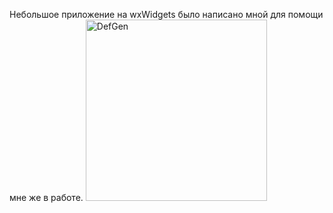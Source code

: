 Небольшое приложение на wxWidgets было написано мной для помощи мне же в работе.
<img width="290" alt="DefGen" src="https://github.com/LopatinAV26/DefGen/assets/82997099/ac71554b-8b4a-4381-acb1-383fc52885b9">
